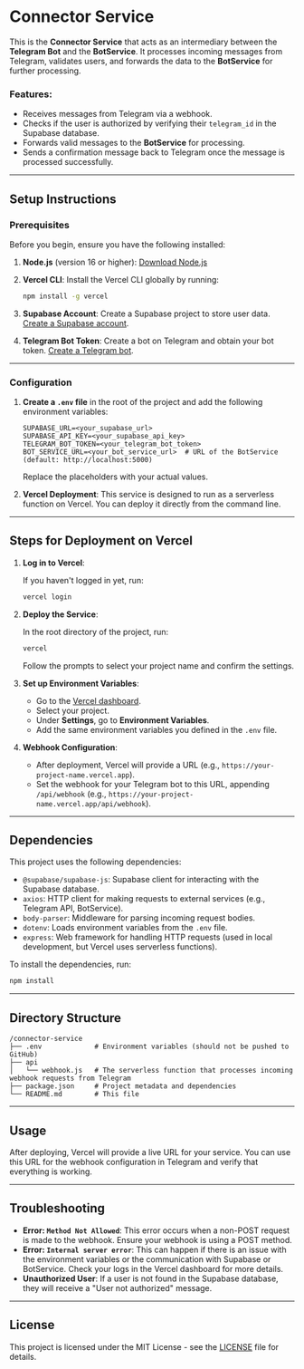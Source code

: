 # Connector Service

This is the **Connector Service** that acts as an intermediary between the **Telegram Bot** and the **BotService**. It processes incoming messages from Telegram, validates users, and forwards the data to the **BotService** for further processing.

### Features:
- Receives messages from Telegram via a webhook.
- Checks if the user is authorized by verifying their `telegram_id` in the Supabase database.
- Forwards valid messages to the **BotService** for processing.
- Sends a confirmation message back to Telegram once the message is processed successfully.

---

## Setup Instructions

### Prerequisites

Before you begin, ensure you have the following installed:

1. **Node.js** (version 16 or higher): [Download Node.js](https://nodejs.org/)
2. **Vercel CLI**: Install the Vercel CLI globally by running:
   ```bash
   npm install -g vercel
3. **Supabase Account**: Create a Supabase project to store user data. [Create a Supabase account](https://supabase.io/).

4. **Telegram Bot Token**: Create a bot on Telegram and obtain your bot token. [Create a Telegram bot](https://core.telegram.org/bots#3-how-do-i-create-a-bot).

---

### Configuration

1. **Create a `.env` file** in the root of the project and add the following environment variables:

   ```
   SUPABASE_URL=<your_supabase_url>
   SUPABASE_API_KEY=<your_supabase_api_key>
   TELEGRAM_BOT_TOKEN=<your_telegram_bot_token>
   BOT_SERVICE_URL=<your_bot_service_url>  # URL of the BotService (default: http://localhost:5000)
   ```

   Replace the placeholders with your actual values.

2. **Vercel Deployment**: This service is designed to run as a serverless function on Vercel. You can deploy it directly from the command line.

---

## Steps for Deployment on Vercel

1. **Log in to Vercel**:

   If you haven't logged in yet, run:
   ```bash
   vercel login
   ```

2. **Deploy the Service**:

   In the root directory of the project, run:
   ```bash
   vercel
   ```

   Follow the prompts to select your project name and confirm the settings.

3. **Set up Environment Variables**:

   - Go to the [Vercel dashboard](https://vercel.com).
   - Select your project.
   - Under **Settings**, go to **Environment Variables**.
   - Add the same environment variables you defined in the `.env` file.

4. **Webhook Configuration**:

   - After deployment, Vercel will provide a URL (e.g., `https://your-project-name.vercel.app`).
   - Set the webhook for your Telegram bot to this URL, appending `/api/webhook` (e.g., `https://your-project-name.vercel.app/api/webhook`).

---

## Dependencies

This project uses the following dependencies:

- `@supabase/supabase-js`: Supabase client for interacting with the Supabase database.
- `axios`: HTTP client for making requests to external services (e.g., Telegram API, BotService).
- `body-parser`: Middleware for parsing incoming request bodies.
- `dotenv`: Loads environment variables from the `.env` file.
- `express`: Web framework for handling HTTP requests (used in local development, but Vercel uses serverless functions).

To install the dependencies, run:
```bash
npm install
```

---

## Directory Structure

```
/connector-service
├── .env             # Environment variables (should not be pushed to GitHub)
├── api
│   └── webhook.js   # The serverless function that processes incoming webhook requests from Telegram
├── package.json     # Project metadata and dependencies
└── README.md        # This file
```

---

## Usage

After deploying, Vercel will provide a live URL for your service. You can use this URL for the webhook configuration in Telegram and verify that everything is working.

---

## Troubleshooting

- **Error: `Method Not Allowed`**: This error occurs when a non-POST request is made to the webhook. Ensure your webhook is using a POST method.
- **Error: `Internal server error`**: This can happen if there is an issue with the environment variables or the communication with Supabase or BotService. Check your logs in the Vercel dashboard for more details.
- **Unauthorized User**: If a user is not found in the Supabase database, they will receive a "User not authorized" message.

---

## License

This project is licensed under the MIT License - see the [LICENSE](LICENSE) file for details.
```
